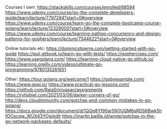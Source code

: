 Courses I own:
https://stackskills.com/courses/enrolled/68594
https://www.udemy.com/course/go-the-complete-developers-guide/learn/lecture/7797284?start=0#overview
https://www.udemy.com/course/learn-go-the-complete-bootcamp-course-golang/learn/lecture/12329000?start=0#overview
https://www.udemy.com/course/learning-pathgo-concurrency-and-design-patterns-for-gophers/learn/lecture/7344622?start=0#overview

Online tutorials etc:
https://dominicstpierre.com/getting-started-with-go-guide
https://quii.gitbook.io/learn-go-with-tests/
https://gophercises.com/
https://www.usegolang.com/
https://learning-cloud-native-go.github.io/
https://learning.oreilly.com/videos/ultimate-go-programming/9780135261651

Other:
https://tour.golang.org/welcome/1
https://gobyexample.com/
https://www.gopl.io/
https://www.practical-go-lessons.com/
https://github.com/RajaSrinivasan/assignments
https://rytisbiel.com/2021/03/06/darker-corners-of-go/
http://devs.cloudimmunity.com/gotchas-and-common-mistakes-in-go-golang/
https://docs.google.com/document/d/1QQq8Yf90ar59OUQM6qRDS6Bwk5hfOCpcqw_WUX43YOg/edit
https://martin.baillie.id/wrote/gotchas-in-the-go-network-packages-defaults/
